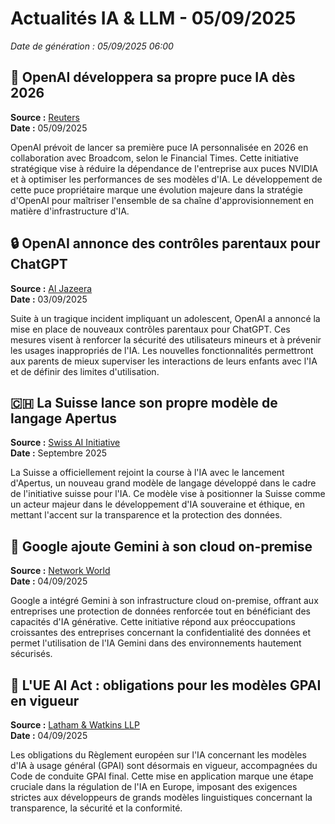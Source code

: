 # Actualités IA & LLM - 05/09/2025

*Date de génération : 05/09/2025 06:00*

## 🚀 OpenAI développera sa propre puce IA dès 2026

**Source :** [Reuters](https://www.reuters.com/business/openai-launch-its-first-ai-chip-2026-with-broadcom-ft-reports-2025-09-05/)  
**Date :** 05/09/2025

OpenAI prévoit de lancer sa première puce IA personnalisée en 2026 en collaboration avec Broadcom, selon le Financial Times. Cette initiative stratégique vise à réduire la dépendance de l'entreprise aux puces NVIDIA et à optimiser les performances de ses modèles d'IA. Le développement de cette puce propriétaire marque une évolution majeure dans la stratégie d'OpenAI pour maîtriser l'ensemble de sa chaîne d'approvisionnement en matière d'infrastructure d'IA.

## 🔒 OpenAI annonce des contrôles parentaux pour ChatGPT

**Source :** [Al Jazeera](https://www.aljazeera.com/economy/2025/9/3/openai-announces-parental-controls-for-chatgpt-after-teens-suicide)  
**Date :** 03/09/2025

Suite à un tragique incident impliquant un adolescent, OpenAI a annoncé la mise en place de nouveaux contrôles parentaux pour ChatGPT. Ces mesures visent à renforcer la sécurité des utilisateurs mineurs et à prévenir les usages inappropriés de l'IA. Les nouvelles fonctionnalités permettront aux parents de mieux superviser les interactions de leurs enfants avec l'IA et de définir des limites d'utilisation.

## 🇨🇭 La Suisse lance son propre modèle de langage Apertus

**Source :** [Swiss AI Initiative](https://swiss-ai-initiative.ch)  
**Date :** Septembre 2025

La Suisse a officiellement rejoint la course à l'IA avec le lancement d'Apertus, un nouveau grand modèle de langage développé dans le cadre de l'initiative suisse pour l'IA. Ce modèle vise à positionner la Suisse comme un acteur majeur dans le développement d'IA souveraine et éthique, en mettant l'accent sur la transparence et la protection des données.

## 🏢 Google ajoute Gemini à son cloud on-premise

**Source :** [Network World](https://www.networkworld.com/article/4051804/google-adds-gemini-to-its-on-prem-cloud-for-increased-data-protection.html)  
**Date :** 04/09/2025

Google a intégré Gemini à son infrastructure cloud on-premise, offrant aux entreprises une protection de données renforcée tout en bénéficiant des capacités d'IA générative. Cette initiative répond aux préoccupations croissantes des entreprises concernant la confidentialité des données et permet l'utilisation de l'IA Gemini dans des environnements hautement sécurisés.

## 📜 L'UE AI Act : obligations pour les modèles GPAI en vigueur

**Source :** [Latham & Watkins LLP](https://www.lw.com/en/insights/eu-ai-act-gpai-model-obligations-in-force-and-final-gpai-code-of-practice-in-place)  
**Date :** 04/09/2025

Les obligations du Règlement européen sur l'IA concernant les modèles d'IA à usage général (GPAI) sont désormais en vigueur, accompagnées du Code de conduite GPAI final. Cette mise en application marque une étape cruciale dans la régulation de l'IA en Europe, imposant des exigences strictes aux développeurs de grands modèles linguistiques concernant la transparence, la sécurité et la conformité.